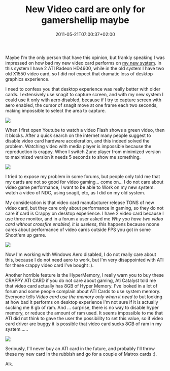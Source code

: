 ﻿---
title: "New Video card are only for gamershellip maybe"
description: ""
date: 2011-05-21T07:00:37+02:00
draft: false
tags: [General]
categories: [General]
---
Maybe I'm the only person that have this opinion, but frankly speaking I was impressed on how bad my new video card performs on [my new system](http://www.codewrecks.com/blog/index.php/2011/05/09/my-new-workstation-is-arrived/). In this system I have 2 ATI Radeon HD4600, while in the old system I have two old X1550 video card, so I did not expect that dramatic loss of desktop graphics experience.

I need to confess you that desktop experience was really better with older cards. I extensively use snagit to capture screen, and with my new system I could use it only with aero disabled, because if I try to capture screen with aero enabled, the cursor of snagit move at one frame each two seconds, making impossible to select the area to capture.

![](http://www.mycomputertechonline.com/resized%20mct%20for%20web%20page.jpg)

When I first open Youtube to watch a video Flash shows a green video, then it blocks. After a quick search on the internet many people suggest to disable video card hardware acceleration, and this indeed solved the problem. Watching video with media player is impossible because the reproduction is crappy. When I switch Zune player from minimized version to maximized version it needs 5 seconds to show me something.

![](http://willpenner.com/blog/wp-content/uploads/2009/02/crappyday.jpg)

I tried to expose my problem in some forums, but people only told me that my cards are not so good for video gaming... come on... I do not care about video game performance, I want to be able to Work on my new system. watch a video of NDC, using snagit, etc, as I did on my old system.

My consideration is that video card manufacturer release TONS of new video card, but they care only about performance in gaming, so they do not care if card is Crappy on desktop experience. I have 2 video card because I use three monitor, and in a forum a user asked me *Why you have two video card without crossfire enabled, it is useless*, this happens because noone cares about performance of video cards outside FPS you got in some Shoot'em up game.

![](http://www.slide-show.net/files/fragolino/foto/quake3_gameplay_ss.jpg)

Now I'm working with Windows Aero disabled, I do not really care about this, because I do not need aero to work, but I'm very disappointed with ATI for these crappy video card I've bought :).

Another horrible feature is the HyperMemory, I really warn you to buy these CRAPPY ATI CARD if you do not care about gaming, Ati Catalyst told me that video card actually has 8GB of Hyper Memory. I've looked in a lot of forum and some people complain about ATI Cards to use system memory. Everyone tells *Video card use the memory only when it need to* but looking at how bad it performs on desktop experience I'm not sure if it is actually sucking me 8 gb of ram. And ... surprise, there is no way to disable hyper memory, or reduce the amount of ram used. It seems impossible to me that ATI did not think to gave the user the possibility to set this value, so if video card driver are buggy it is possible that video card sucks 8GB of ram in my system......

![](http://home.swipnet.se/~w-12947/Gfx/AoD/armydk72.jpg)

Seriously, I'll never buy an ATI card in the future, and probably I'll throw these my new card in the rubbish and go for a couple of Matrox cards :).

Alk.
